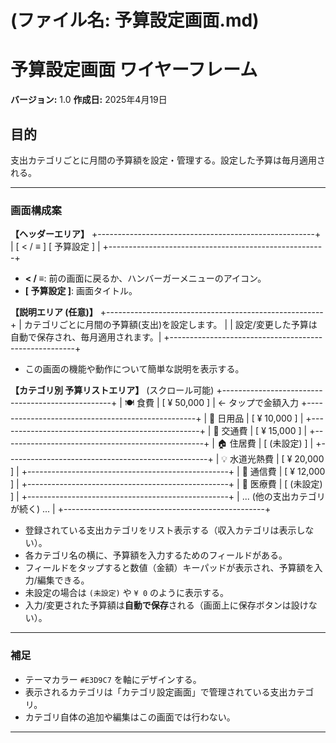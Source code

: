 # (ファイル名: 予算設定画面.md)

# 予算設定画面 ワイヤーフレーム

**バージョン:** 1.0
**作成日:** 2025年4月19日

## 目的
支出カテゴリごとに月間の予算額を設定・管理する。設定した予算は毎月適用される。

---

### 画面構成案

**【ヘッダーエリア】**
+------------------------------------------------------+
| [ < / ≡ ]        [ 予算設定 ]                        |
+------------------------------------------------------+

* **< / ≡**: 前の画面に戻るか、ハンバーガーメニューのアイコン。
* **[ 予算設定 ]**: 画面タイトル。

**【説明エリア (任意)】**
+------------------------------------------------------+
|  カテゴリごとに月間の予算額(支出)を設定します。       |
|  設定/変更した予算は自動で保存され、毎月適用されます。|
+------------------------------------------------------+

* この画面の機能や動作について簡単な説明を表示する。

**【カテゴリ別 予算リストエリア】** (スクロール可能)
+--------------------------------------------------+
| 🍽️ 食費        | [ ¥ 50,000       ] | <- タップで金額入力
+--------------------------------------------------+
| 🛒 日用品      | [ ¥ 10,000       ] |
+--------------------------------------------------+
| 🚗 交通費      | [ ¥ 15,000       ] |
+--------------------------------------------------+
| 🏠 住居費      | [ (未設定)       ] |
+--------------------------------------------------+
| 💡 水道光熱費  | [ ¥ 20,000       ] |
+--------------------------------------------------+
| 📱 通信費      | [ ¥ 12,000       ] |
+--------------------------------------------------+
| 🏥 医療費      | [ (未設定)       ] |
+--------------------------------------------------+
| ... (他の支出カテゴリが続く) ...                 |
+--------------------------------------------------+

* 登録されている支出カテゴリをリスト表示する（収入カテゴリは表示しない）。
* 各カテゴリ名の横に、予算額を入力するためのフィールドがある。
* フィールドをタップすると数値（金額）キーパッドが表示され、予算額を入力/編集できる。
* 未設定の場合は `(未設定)` や `¥ 0` のように表示する。
* 入力/変更された予算額は**自動で保存**される（画面上に保存ボタンは設けない）。

---

### 補足
* テーマカラー `#E3D9C7` を軸にデザインする。
* 表示されるカテゴリは「カテゴリ設定画面」で管理されている支出カテゴリ。
* カテゴリ自体の追加や編集はこの画面では行わない。

---
